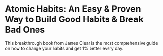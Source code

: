 # Atomic Habits: An Easy & Proven Way to Build Good Habits & Break Bad Ones

This breakthrough book from James Clear is the most comprehensive guide on how to change your habits and get 1% better every day.
